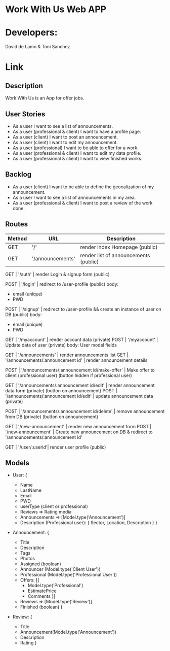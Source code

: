 # Work With Us Web APP

# Developers:

David de Lamo & Toni Sanchez

# Link

## Description

Work With Us is an App for offer jobs.

## User Stories

- As a user I want to see a list of announcements.
- As a user (professional & client) I want to have a profile page.
- As a user (client) I want to post an announcement.
- As a user (client) I want to edit my announcement.
- As a user (professional) I want to be able to offer for a work.
- As a user (professional & client) I want to edit my data profile.
- As a user (professional & client) I want to view finished works.

## Backlog

- As a user (client) I want to be able to define the geocalization of my announcement.
- As a user I want to see a list of announcements in my area.
- As a user (professional & client) I want to post a review of the work done.

## Routes

| Method | URL              | Description                           |
| ------ | ---------------- | ------------------------------------- |
| GET    | '/'              | render index Homepage (public)        |
| GET    | '/announcements' | render list of announcements (public) |

GET | '/auth' | render Login & signup form (public)

POST | '/login' | redirect to /user-profile (public)
body:

- email (unique)
- PWD

POST | '/signup' | redirect to /user-profile && create an instance of user on DB (public)
body:

- email (unique)
- PWD

GET | '/myaccount' | render account data (private)
POST | '/myaccount' | Update data of user (private)
body:
User model fields

GET | '/announcements' | render announcements list
GET | '/announcements/:announcement id' | render announcement details

POST | '/announcements/:announcement id/make-offer' | Make offer to client (professional user) (button hidden if professional user)

GET | '/announcements/:announcement id/edit' | render announcement data form (private) (button on announcement)
POST | '/announcements/:announcement id/edit' | update announcement data (private)

POST | '/announcements/:announcement id/delete' | remove announcement from DB (private) (button on announcement)

GET | '/new-announcement' | render new announcement form
POST | '/new-announcement' | Create new announcement on DB & redirect to '/announcements/:announcement id'

GET | '/user/:userid'| render user profile (public)

## Models

- User: {

  - Name
  - LastName
  - Email
  - PWD
  - userType (client or professional)
  - Reviews => Rating media
  - Announcements => [Model.type('Announcement')]
  - Description (Professional user): {
    Sector,
    Location,
    Description
    }
    }

- Announcement: {

  - Title
  - Description
  - Tags
  - Photos
  - Assigned (boolean)
  - Announcer (Model.type('Client User'))
  - Professional (Model.type('Professional User'))
  - Offers: [{
    - Model.type('Professional')
    - EstimatePrice
    - Comments
      }]
  - Reviews => [Model.type('Review')]
  - Finished (boolean)
    }

- Review: {
  - Title
  - Announcement(Model.type('Announcement'))
  - Description
  - Rating
    }
